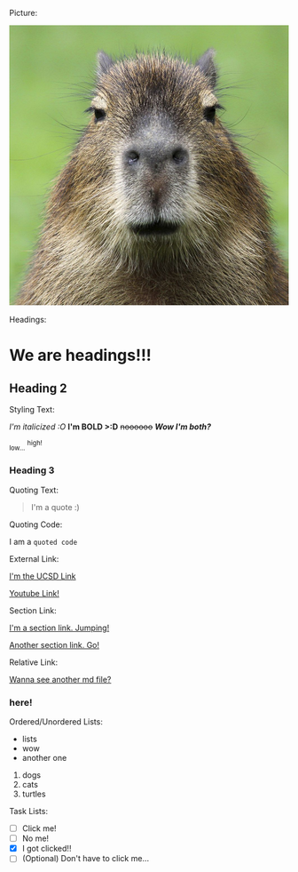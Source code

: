 Picture:

![alt text](image.png)

Headings:

# We are headings!!!
## Heading 2


Styling Text:

*I'm italicized :O*
**I'm BOLD >:D**
~~noooooo~~
***Wow I'm both?***

<sub>low...</sub>
<sup>high!</sup>


### Heading 3

Quoting Text:

> I'm a quote :)


Quoting Code:

I am a `quoted code`


External Link:

[I'm the UCSD Link](https://ucsd.edu)

[Youtube Link!](youtube.com)


Section Link:

[I'm a section link. Jumping!](#here)

[Another section link. Go!](#heading-3)


Relative Link:

[Wanna see another md file?](./other.md)

### here!


Ordered/Unordered Lists:

- lists
- wow
- another one

1. dogs
2. cats
3. turtles


Task Lists:

- [ ] Click me!
- [ ] No me!
- [x] I got clicked!!
- [ ] \(Optional) Don't have to click me...
